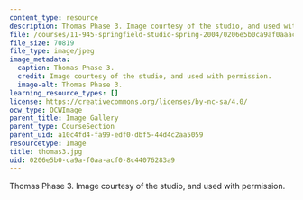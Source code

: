 ```yaml
---
content_type: resource
description: Thomas Phase 3. Image courtesy of the studio, and used with permission.
file: /courses/11-945-springfield-studio-spring-2004/0206e5b0ca9af0aaacf08c44076283a9_thomas3.jpg
file_size: 70819
file_type: image/jpeg
image_metadata:
  caption: Thomas Phase 3.
  credit: Image courtesy of the studio, and used with permission.
  image-alt: Thomas Phase 3.
learning_resource_types: []
license: https://creativecommons.org/licenses/by-nc-sa/4.0/
ocw_type: OCWImage
parent_title: Image Gallery
parent_type: CourseSection
parent_uid: a10c4fd4-fa99-edf0-dbf5-44d4c2aa5059
resourcetype: Image
title: thomas3.jpg
uid: 0206e5b0-ca9a-f0aa-acf0-8c44076283a9
---
```

Thomas Phase 3. Image courtesy of the studio, and used with permission.